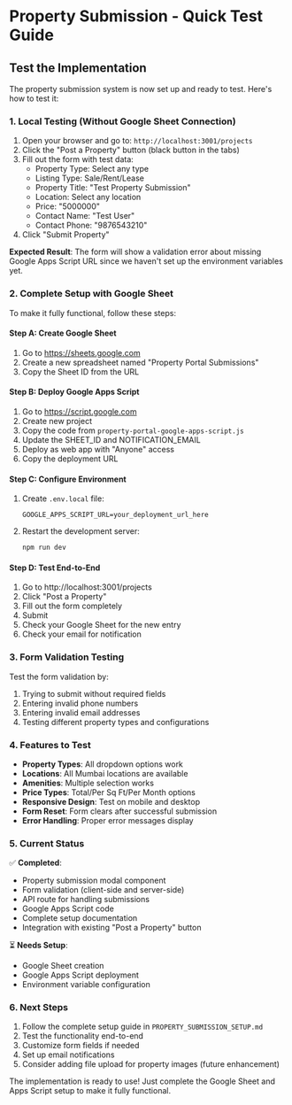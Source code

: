 # Property Submission - Quick Test Guide

## Test the Implementation

The property submission system is now set up and ready to test. Here's how to test it:

### 1. Local Testing (Without Google Sheet Connection)

1. Open your browser and go to: `http://localhost:3001/projects`
2. Click the "Post a Property" button (black button in the tabs)
3. Fill out the form with test data:
   - Property Type: Select any type
   - Listing Type: Sale/Rent/Lease
   - Property Title: "Test Property Submission"
   - Location: Select any location
   - Price: "5000000"
   - Contact Name: "Test User"
   - Contact Phone: "9876543210"
4. Click "Submit Property"

**Expected Result**: The form will show a validation error about missing Google Apps Script URL since we haven't set up the environment variables yet.

### 2. Complete Setup with Google Sheet

To make it fully functional, follow these steps:

#### Step A: Create Google Sheet
1. Go to https://sheets.google.com
2. Create a new spreadsheet named "Property Portal Submissions"
3. Copy the Sheet ID from the URL

#### Step B: Deploy Google Apps Script
1. Go to https://script.google.com
2. Create new project
3. Copy the code from `property-portal-google-apps-script.js`
4. Update the SHEET_ID and NOTIFICATION_EMAIL
5. Deploy as web app with "Anyone" access
6. Copy the deployment URL

#### Step C: Configure Environment
1. Create `.env.local` file:
   ```
   GOOGLE_APPS_SCRIPT_URL=your_deployment_url_here
   ```
2. Restart the development server:
   ```bash
   npm run dev
   ```

#### Step D: Test End-to-End
1. Go to http://localhost:3001/projects
2. Click "Post a Property"
3. Fill out the form completely
4. Submit
5. Check your Google Sheet for the new entry
6. Check your email for notification

### 3. Form Validation Testing

Test the form validation by:
1. Trying to submit without required fields
2. Entering invalid phone numbers
3. Entering invalid email addresses
4. Testing different property types and configurations

### 4. Features to Test

- **Property Types**: All dropdown options work
- **Locations**: All Mumbai locations are available
- **Amenities**: Multiple selection works
- **Price Types**: Total/Per Sq Ft/Per Month options
- **Responsive Design**: Test on mobile and desktop
- **Form Reset**: Form clears after successful submission
- **Error Handling**: Proper error messages display

### 5. Current Status

✅ **Completed**:
- Property submission modal component
- Form validation (client-side and server-side)
- API route for handling submissions
- Google Apps Script code
- Complete setup documentation
- Integration with existing "Post a Property" button

⏳ **Needs Setup**:
- Google Sheet creation
- Google Apps Script deployment
- Environment variable configuration

### 6. Next Steps

1. Follow the complete setup guide in `PROPERTY_SUBMISSION_SETUP.md`
2. Test the functionality end-to-end
3. Customize form fields if needed
4. Set up email notifications
5. Consider adding file upload for property images (future enhancement)

The implementation is ready to use! Just complete the Google Sheet and Apps Script setup to make it fully functional.
